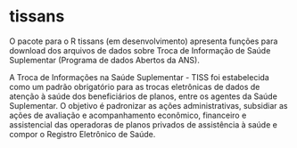 # tissans

O pacote para o R tissans (em desenvolvimento) apresenta funções para download dos arquivos de dados sobre Troca de Informação de Saúde Suplementar (Programa de dados Abertos da ANS).

A Troca de Informações na Saúde Suplementar - TISS foi estabelecida como um padrão obrigatório para as trocas eletrônicas de dados de atenção à saúde dos beneficiários de planos, entre os agentes da Saúde Suplementar. O objetivo é padronizar as ações administrativas, subsidiar as ações de avaliação e acompanhamento econômico, financeiro e assistencial das operadoras de planos privados de assistência à saúde e compor o Registro Eletrônico de Saúde.
